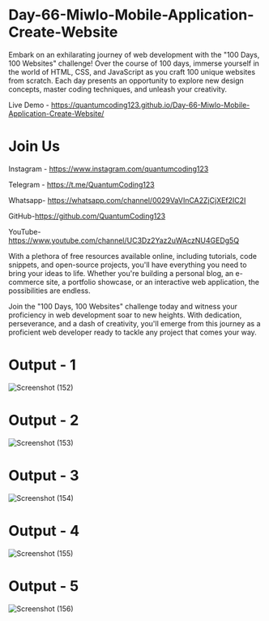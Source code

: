 # Day-66-Miwlo-Mobile-Application-Create-Website

Embark on an exhilarating journey of web development with the "100 Days, 100 Websites" challenge! Over the course of 100 days, immerse yourself in the world of HTML, CSS, and JavaScript as you craft 100 unique websites from scratch. Each day presents an opportunity to explore new design concepts, master coding techniques, and unleash your creativity.

Live Demo - https://quantumcoding123.github.io/Day-66-Miwlo-Mobile-Application-Create-Website/

# Join Us

Instagram - https://www.instagram.com/quantumcoding123

Telegram - https://t.me/QuantumCoding123

Whatsapp- https://whatsapp.com/channel/0029VaVInCA2ZjCjXEf2IC2I

GitHub-https://github.com/QuantumCoding123

YouTube-https://www.youtube.com/channel/UC3Dz2Yaz2uWAczNU4GEDg5Q

With a plethora of free resources available online, including tutorials, code snippets, and open-source projects, you'll have everything you need to bring your ideas to life. Whether you're building a personal blog, an e-commerce site, a portfolio showcase, or an interactive web application, the possibilities are endless.

Join the "100 Days, 100 Websites" challenge today and witness your proficiency in web development soar to new heights. With dedication, perseverance, and a dash of creativity, you'll emerge from this journey as a proficient web developer ready to tackle any project that comes your way.

# Output - 1

 ![Screenshot (152)](https://github.com/QuantumCoding123/Day-66-Miwlo-Mobile-Application-Create-Website/assets/166281221/0c49fc25-8cbb-4618-a274-c2726e4e43a1)

# Output - 2

![Screenshot (153)](https://github.com/QuantumCoding123/Day-66-Miwlo-Mobile-Application-Create-Website/assets/166281221/bc63e1bc-06b4-42c8-a446-908f55410ed4)

# Output - 3

![Screenshot (154)](https://github.com/QuantumCoding123/Day-66-Miwlo-Mobile-Application-Create-Website/assets/166281221/548322da-33d6-46f1-b154-70f12154bfc1)

# Output - 4

![Screenshot (155)](https://github.com/QuantumCoding123/Day-66-Miwlo-Mobile-Application-Create-Website/assets/166281221/9f4fba24-9c1f-40a0-a1f6-8fa901f3eb8b)

# Output - 5

![Screenshot (156)](https://github.com/QuantumCoding123/Day-66-Miwlo-Mobile-Application-Create-Website/assets/166281221/696bc832-ffaf-435c-ae21-380fcb7dbe90)



